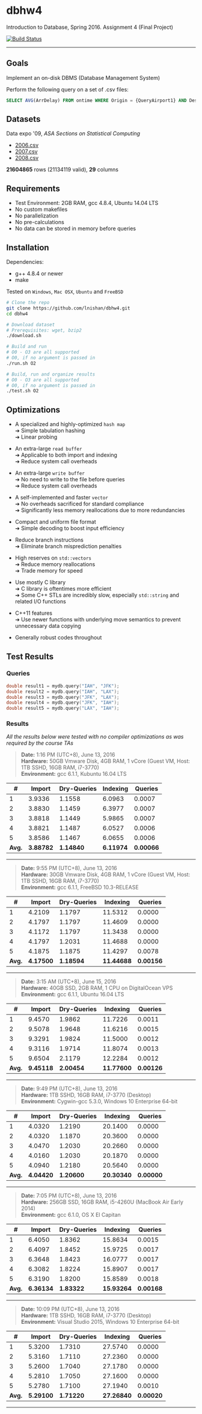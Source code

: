 # dbhw4

Introduction to Database, Spring 2016. Assignment 4 (Final Project)

[![Build Status](https://travis-ci.com/lnishan/dbhw4.svg?token=zyWYRz96q11zafMJcoGG&branch=master)](https://travis-ci.com/lnishan/dbhw4)

---


## Goals

Implement an on-disk DBMS (Database Management System)

Perform the following query on a set of .csv files:

```sql
SELECT AVG(ArrDelay) FROM ontime WHERE Origin = {QueryAirport1} AND Dest = {QueryAirport2};
```


## Datasets

Data expo '09, *ASA Sections on Statistical Computing* 

* [2006.csv](http://stat-computing.org/dataexpo/2009/2006.csv.bz2)  
* [2007.csv](http://stat-computing.org/dataexpo/2009/2007.csv.bz2)  
* [2008.csv](http://stat-computing.org/dataexpo/2009/2008.csv.bz2)

**21604865** rows (21134119 valid), **29** columns


## Requirements

* Test Environment: 2GB RAM, gcc 4.8.4, Ubuntu 14.04 LTS
* No custom makefiles
* No parallelization
* No pre-calculations
* No data can be stored in memory before queries


## Installation

Dependencies: 

* g++ 4.8.4 or newer  
* make

Tested on `Windows`, `Mac OSX`, `Ubuntu` and `FreeBSD`

```bash
# Clone the repo
git clone https://github.com/lnishan/dbhw4.git
cd dbhw4

# Download dataset
# Prerequisites: wget, bzip2
./download.sh

# Build and run
# O0 - O3 are all supported
# O0, if no argument is passed in
./run.sh O2

# Build, run and organize results
# O0 - O3 are all supported
# O0, if no argument is passed in
./test.sh O2
```


## Optimizations

* A specialized and highly-optimized `hash map`  
➔ Simple tabulation hashing  
➔ Linear probing

* An extra-large `read buffer`  
➔ Applicable to both import and indexing  
➔ Reduce system call overheads

* An extra-large `write buffer`  
➔ No need to write to the file before queries  
➔ Reduce system call overheads

* A self-implemented and faster `vector`  
➔ No overheads sacrificed for standard compliance  
➔ Significantly less memory reallocations due to more redundancies

* Compact and uniform file format  
➔ Simple decoding to boost input efficiency

* Reduce branch instructions  
➔ Eliminate branch misprediction penalties  

* High reserves on `std::vectors`  
➔ Reduce memory reallocations  
➔ Trade memory for speed

* Use mostly C library  
➔ C library is oftentimes more efficient  
➔ Some C++ STLs are incredibly slow, especially `std::string` and related I/O functions

* C++11 features  
➔ Use newer functions with underlying move semantics to prevent unnecessary data copying



* Generally robust codes throughout


## Test Results


### Queries

```cpp
double result1 = mydb.query("IAH", "JFK");
double result2 = mydb.query("IAH", "LAX");
double result3 = mydb.query("JFK", "LAX");
double result4 = mydb.query("JFK", "IAH");
double result5 = mydb.query("LAX", "IAH");
```

### Results

*All the results below were tested with no compiler optimizations as was required by the course TAs*

> **Date:** 1:16 PM (UTC+8), June 13, 2016  
> **Hardware:** 50GB Vmware Disk, 4GB RAM, 1 vCore (Guest VM, Host: 1TB SSHD, 16GB RAM, i7-3770)  
> **Environment:** gcc 6.1.1, Kubuntu 16.04 LTS

| # | Import | Dry-Queries | Indexing | Queries |
| --- | --- | --- | --- | --- |
| 1 | 3.9336 | 1.1558 | 6.0963 | 0.0007 |
| 2 | 3.8830 | 1.1459 | 6.3977 | 0.0007 |
| 3 | 3.8818 | 1.1449 | 5.9865 | 0.0007 |
| 4 | 3.8821 | 1.1487 | 6.0527 | 0.0006 |
| 5 | 3.8586 | 1.1467 | 6.0655 | 0.0006 |
| **Avg.** | **3.88782** | **1.14840** | **6.11974** | **0.00066** |

---

> **Date:** 9:55 PM (UTC+8), June 13, 2016  
> **Hardware:** 30GB Vmware Disk, 4GB RAM, 1 vCore (Guest VM, Host: 1TB SSHD, 16GB RAM, i7-3770)  
> **Environment:** gcc 6.1.1, FreeBSD 10.3-RELEASE

| # | Import | Dry-Queries | Indexing | Queries |
| --- | --- | --- | --- | --- |
| 1 | 4.2109 | 1.1797 | 11.5312 | 0.0000 |
| 2 | 4.1797 | 1.1797 | 11.4609 | 0.0000 |
| 3 | 4.1172 | 1.1797 | 11.3438 | 0.0000 |
| 4 | 4.1797 | 1.2031 | 11.4688 | 0.0000 |
| 5 | 4.1875 | 1.1875 | 11.4297 | 0.0078 |
| **Avg.** | **4.17500** | **1.18594** | **11.44688** | **0.00156** |

---

> **Date:** 3:15 AM (UTC+8), June 15, 2016  
> **Hardware:** 40GB SSD, 2GB RAM, 1 CPU on DigitalOcean VPS 
> **Environment:** gcc 6.1.1, Ubuntu 16.04 LTS

| # | Import | Dry-Queries | Indexing | Queries |
| --- | --- | --- | --- | --- |
| 1 | 9.4570 | 1.9862 | 11.7226 | 0.0011 |
| 2 | 9.5078 | 1.9648 | 11.6216 | 0.0015 |
| 3 | 9.3291 | 1.9824 | 11.5000 | 0.0012 |
| 4 | 9.3116 | 1.9714 | 11.8074 | 0.0013 |
| 5 | 9.6504 | 2.1179 | 12.2284 | 0.0012 |
| **Avg.** | **9.45118** | **2.00454** | **11.77600** | **0.00126** |

---

> **Date:** 9:49 PM (UTC+8), June 13, 2016  
> **Hardware:** 1TB SSHD, 16GB RAM, i7-3770 (Desktop)  
> **Environment:** Cygwin-gcc 5.3.0, Windows 10 Enterprise 64-bit

| # | Import | Dry-Queries | Indexing | Queries |
| --- | --- | --- | --- | --- |
| 1 | 4.0320 | 1.2190 | 20.1400 | 0.0000 |
| 2 | 4.0320 | 1.1870 | 20.3600 | 0.0000 |
| 3 | 4.0470 | 1.2030 | 20.2660 | 0.0000 |
| 4 | 4.0160 | 1.2030 | 20.1870 | 0.0000 |
| 5 | 4.0940 | 1.2180 | 20.5640 | 0.0000 |
| **Avg.** | **4.04420** | **1.20600** | **20.30340** | **0.00000** |

---

> **Date:** 7:05 PM (UTC+8), June 13, 2016  
> **Hardware:** 256GB SSD, 16GB RAM, i5-4260U (MacBook Air Early 2014)  
> **Environment:** gcc 6.1.0, OS X El Capitan

| # | Import | Dry-Queries | Indexing | Queries |
| --- | --- | --- | --- | --- |
| 1 | 6.4050 | 1.8362 | 15.8634 | 0.0015 |
| 2 | 6.4097 | 1.8452 | 15.9725 | 0.0017 |
| 3 | 6.3648 | 1.8423 | 16.0777 | 0.0017 |
| 4 | 6.3082 | 1.8224 | 15.8907 | 0.0017 |
| 5 | 6.3190 | 1.8200 | 15.8589 | 0.0018 |
| **Avg.** | **6.36134** | **1.83322** | **15.93264** | **0.00168** |

---

> **Date:** 10:09 PM (UTC+8), June 13, 2016  
> **Hardware:** 1TB SSHD, 16GB RAM, i7-3770 (Desktop)  
> **Environment:** Visual Studio 2015, Windows 10 Enterprise 64-bit

| # | Import | Dry-Queries | Indexing | Queries |
| --- | --- | --- | --- | --- |
| 1 | 5.3200 | 1.7310 | 27.5740 | 0.0000 |
| 2 | 5.3160 | 1.7110 | 27.2360 | 0.0000 |
| 3 | 5.2600 | 1.7040 | 27.1780 | 0.0000 |
| 4 | 5.2810 | 1.7050 | 27.1600 | 0.0000 |
| 5 | 5.2780 | 1.7100 | 27.1940 | 0.0010 |
| **Avg.** | **5.29100** | **1.71220** | **27.26840** | **0.00020** |

---
